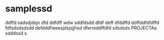 # samplessd
ddffd
sadsdjdsjn
dfd
ddfdff
wdw
sddfdsdd
dfdf
deff
dfddffd
ddffddfdfdffd
fdfsdsdsdsdd
defdddfweesjdsjsjjhsd
dferreddffdfd
sdsdsds
PROJECTAa
sdddssd
s
